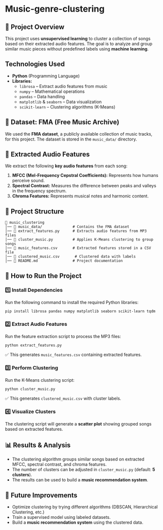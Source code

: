 # Music-genre-clustering

## 📌 Project Overview
This project uses **unsupervised learning** to cluster a collection of songs based on their extracted audio features. The goal is to analyze and group similar music pieces without predefined labels using **machine learning**.

## Technologies Used
- **Python** (Programming Language)
- **Libraries:**
  - `librosa` – Extract audio features from music
  - `numpy` – Mathematical operations
  - `pandas` – Data handling
  - `matplotlib` & `seaborn` – Data visualization
  - `scikit-learn` – Clustering algorithms (K-Means)

## 🎵 Dataset: FMA (Free Music Archive)
We used the **FMA dataset**, a publicly available collection of music tracks, for this project. The dataset is stored in the `music_data/` directory.

## 🎼 Extracted Audio Features
We extract the following **key audio features** from each song:
1. **MFCC (Mel-Frequency Cepstral Coefficients):** Represents how humans perceive sound.
2. **Spectral Contrast:** Measures the difference between peaks and valleys in the frequency spectrum.
3. **Chroma Features:** Represents musical notes and harmonic content.

## 📂 Project Structure
```
📁 music_clustering
│── 📁 music_data/              # Contains the FMA dataset
│── 📄 extract_features.py      # Extracts audio features from MP3 files
│── 📄 cluster_music.py         # Applies K-Means clustering to group songs
│── 📄 music_features.csv       # Extracted features stored in a CSV file
│── 📄 clustered_music.csv       # Clustered data with labels
│── 📄 README.md                # Project documentation
```

## 🔧 How to Run the Project
### 1️⃣ Install Dependencies
Run the following command to install the required Python libraries:
```bash
pip install librosa pandas numpy matplotlib seaborn scikit-learn tqdm
```

### 2️⃣ Extract Audio Features
Run the feature extraction script to process the MP3 files:
```bash
python extract_features.py
```
✅ This generates `music_features.csv` containing extracted features.

### 3️⃣ Perform Clustering
Run the K-Means clustering script:
```bash
python cluster_music.py
```
✅ This generates `clustered_music.csv` with cluster labels.

### 4️⃣ Visualize Clusters
The clustering script will generate a **scatter plot** showing grouped songs based on extracted features.

## 📊 Results & Analysis
- The clustering algorithm groups similar songs based on extracted MFCC, spectral contrast, and chroma features.
- The number of clusters can be adjusted in `cluster_music.py` (default: **5 clusters**).
- The results can be used to build a **music recommendation system**.

## 📌 Future Improvements
- Optimize clustering by trying different algorithms (DBSCAN, Hierarchical Clustering, etc.)
- Train a supervised model using labeled datasets.
- Build a **music recommendation system** using the clustered data.



